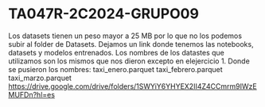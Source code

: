 # TA047R-2C2024-GRUPO09
Los datasets tienen un peso mayor a 25 MB por lo que no los podemos subir al folder de Datasets. Dejamos un link donde tenemos las notebooks, datasets y modelos entrenados.
Los nombres de los datastes que utilizamos son los mismos que nos dieron excepto en elejercicio 1. Donde se pusieron los nombres:
taxi_enero.parquet
taxi_febrero.parquet
taxi_marzo.parquet
https://drive.google.com/drive/folders/1SWYiY6YHYEX2II4Z4CCmrm9IWzEMUFDn?hl=es
